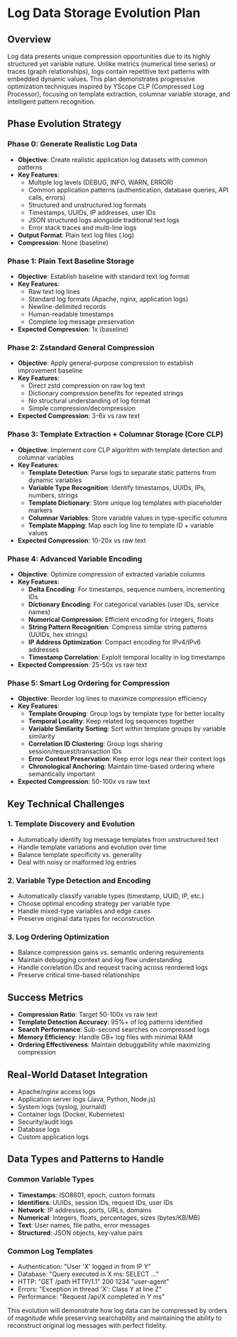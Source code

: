 # Log Data Storage Evolution Plan

## Overview
Log data presents unique compression opportunities due to its highly structured yet variable nature. Unlike metrics (numerical time series) or traces (graph relationships), logs contain repetitive text patterns with embedded dynamic values. This plan demonstrates progressive optimization techniques inspired by YScope CLP (Compressed Log Processor), focusing on template extraction, columnar variable storage, and intelligent pattern recognition.

## Phase Evolution Strategy

### Phase 0: Generate Realistic Log Data
- **Objective**: Create realistic application log datasets with common patterns
- **Key Features**: 
  - Multiple log levels (DEBUG, INFO, WARN, ERROR)
  - Common application patterns (authentication, database queries, API calls, errors)
  - Structured and unstructured log formats
  - Timestamps, UUIDs, IP addresses, user IDs
  - JSON structured logs alongside traditional text logs
  - Error stack traces and multi-line logs
- **Output Format**: Plain text log files (.log)
- **Compression**: None (baseline)

### Phase 1: Plain Text Baseline Storage
- **Objective**: Establish baseline with standard text log format
- **Key Features**:
  - Raw text log lines
  - Standard log formats (Apache, nginx, application logs)
  - Newline-delimited records
  - Human-readable timestamps
  - Complete log message preservation
- **Expected Compression**: 1x (baseline)

### Phase 2: Zstandard General Compression
- **Objective**: Apply general-purpose compression to establish improvement baseline
- **Key Features**:
  - Direct zstd compression on raw log text
  - Dictionary compression benefits for repeated strings
  - No structural understanding of log format
  - Simple compression/decompression
- **Expected Compression**: 3-6x vs raw text

### Phase 3: Template Extraction + Columnar Storage (Core CLP)
- **Objective**: Implement core CLP algorithm with template detection and columnar variables
- **Key Features**:
  - **Template Detection**: Parse logs to separate static patterns from dynamic variables
  - **Variable Type Recognition**: Identify timestamps, UUIDs, IPs, numbers, strings
  - **Template Dictionary**: Store unique log templates with placeholder markers
  - **Columnar Variables**: Store variable values in type-specific columns
  - **Template Mapping**: Map each log line to template ID + variable values
- **Expected Compression**: 10-20x vs raw text

### Phase 4: Advanced Variable Encoding
- **Objective**: Optimize compression of extracted variable columns
- **Key Features**:
  - **Delta Encoding**: For timestamps, sequence numbers, incrementing IDs
  - **Dictionary Encoding**: For categorical variables (user IDs, service names)
  - **Numerical Compression**: Efficient encoding for integers, floats
  - **String Pattern Recognition**: Compress similar string patterns (UUIDs, hex strings)
  - **IP Address Optimization**: Compact encoding for IPv4/IPv6 addresses
  - **Timestamp Correlation**: Exploit temporal locality in log timestamps
- **Expected Compression**: 25-50x vs raw text

### Phase 5: Smart Log Ordering for Compression
- **Objective**: Reorder log lines to maximize compression efficiency
- **Key Features**:
  - **Template Grouping**: Group logs by template type for better locality
  - **Temporal Locality**: Keep related log sequences together
  - **Variable Similarity Sorting**: Sort within template groups by variable similarity
  - **Correlation ID Clustering**: Group logs sharing session/request/transaction IDs
  - **Error Context Preservation**: Keep error logs near their context logs
  - **Chronological Anchoring**: Maintain time-based ordering where semantically important
- **Expected Compression**: 50-100x vs raw text

## Key Technical Challenges

### 1. Template Discovery and Evolution
- Automatically identify log message templates from unstructured text
- Handle template variations and evolution over time
- Balance template specificity vs. generality
- Deal with noisy or malformed log entries

### 2. Variable Type Detection and Encoding
- Automatically classify variable types (timestamp, UUID, IP, etc.)
- Choose optimal encoding strategy per variable type
- Handle mixed-type variables and edge cases
- Preserve original data types for reconstruction

### 3. Log Ordering Optimization
- Balance compression gains vs. semantic ordering requirements
- Maintain debugging context and log flow understanding
- Handle correlation IDs and request tracing across reordered logs
- Preserve critical time-based relationships

## Success Metrics
- **Compression Ratio**: Target 50-100x vs raw text
- **Template Detection Accuracy**: 95%+ of log patterns identified
- **Search Performance**: Sub-second searches on compressed logs
- **Memory Efficiency**: Handle GB+ log files with minimal RAM
- **Ordering Effectiveness**: Maintain debuggability while maximizing compression

## Real-World Dataset Integration
- Apache/nginx access logs
- Application server logs (Java, Python, Node.js)
- System logs (syslog, journald)
- Container logs (Docker, Kubernetes)
- Security/audit logs
- Database logs
- Custom application logs

## Data Types and Patterns to Handle

### Common Variable Types
- **Timestamps**: ISO8601, epoch, custom formats
- **Identifiers**: UUIDs, session IDs, request IDs, user IDs
- **Network**: IP addresses, ports, URLs, domains
- **Numerical**: Integers, floats, percentages, sizes (bytes/KB/MB)
- **Text**: User names, file paths, error messages
- **Structured**: JSON objects, key-value pairs

### Common Log Templates
- Authentication: "User 'X' logged in from IP Y"
- Database: "Query executed in X ms: SELECT ..."
- HTTP: "GET /path HTTP/1.1" 200 1234 "user-agent"
- Errors: "Exception in thread 'X': Class Y at line Z"
- Performance: "Request /api/X completed in Y ms"

This evolution will demonstrate how log data can be compressed by orders of magnitude while preserving searchability and maintaining the ability to reconstruct original log messages with perfect fidelity.